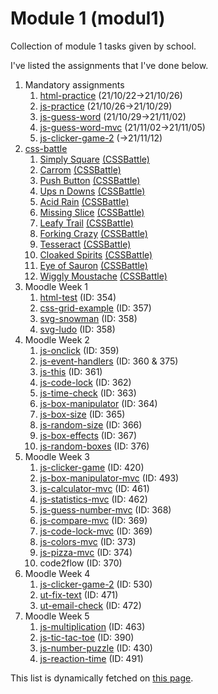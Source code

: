 # Module 1 (modul1)

Collection of module 1 tasks given by school.

I've listed the assignments that I've done below.

[comment]: # "parse.start"

1. Mandatory assignments
   1. [html-practice](https://invokuu.github.io/modul1/html-practice/) (21/10/22->21/10/26)
   2. [js-practice](https://invokuu.github.io/modul1/js-practice/) (21/10/26->21/10/29)
   3. [js-guess-word](https://invokuu.github.io/modul1/js-guess-word/) (21/10/29->21/11/02)
   4. [js-guess-word-mvc](https://invokuu.github.io/modul1/js-guess-word-mvc/) (21/11/02->21/11/05)
   5. [js-clicker-game-2](https://invokuu.github.io/modul1/js-clicker-game-2/) (->21/11/12)
2. [css-battle](https://cssbattle.dev/battle/1)
   1. [Simply Square](https://invokuu.github.io/modul1/css-battle/1-simply-square.html) [(CSSBattle)](https://cssbattle.dev/play/1)
   2. [Carrom](https://invokuu.github.io/modul1/css-battle/2-carrom.html) [(CSSBattle)](https://cssbattle.dev/play/2)
   3. [Push Button](https://invokuu.github.io/modul1/css-battle/3-push-button.html) [(CSSBattle)](https://cssbattle.dev/play/3)
   4. [Ups n Downs](https://invokuu.github.io/modul1/css-battle/4-ups-n-downs.html) [(CSSBattle)](https://cssbattle.dev/play/4)
   5. [Acid Rain](https://invokuu.github.io/modul1/css-battle/5-acid-rain.html) [(CSSBattle)](https://cssbattle.dev/play/5)
   6. [Missing Slice](https://invokuu.github.io/modul1/css-battle/6-missing-slice.html) [(CSSBattle)](https://cssbattle.dev/play/6)
   7. [Leafy Trail](https://invokuu.github.io/modul1/css-battle/7-leafy-trail.html) [(CSSBattle)](https://cssbattle.dev/play/7)
   8. [Forking Crazy](https://invokuu.github.io/modul1/css-battle/8-forking-crazy.html) [(CSSBattle)](https://cssbattle.dev/play/8)
   9. [Tesseract](https://invokuu.github.io/modul1/css-battle/9-tesseract.html) [(CSSBattle)](https://cssbattle.dev/play/9)
   10. [Cloaked Spirits](https://invokuu.github.io/modul1/css-battle/10-cloaked-spirits.html) [(CSSBattle)](https://cssbattle.dev/play/10)
   11. [Eye of Sauron](https://invokuu.github.io/modul1/css-battle/11-eye-of-sauron.html) [(CSSBattle)](https://cssbattle.dev/play/11)
   12. [Wiggly Moustache](https://invokuu.github.io/modul1/css-battle/12-wiggly-moustache.html) [(CSSBattle)](https://cssbattle.dev/play/12)
3. Moodle Week 1
   1. [html-test](https://invokuu.github.io/modul1/html-test/) (ID: 354)
   2. [css-grid-example](https://invokuu.github.io/modul1/css-grid-example/) (ID: 357)
   3. [svg-snowman](https://invokuu.github.io/modul1/svg-snowman/) (ID: 358)
   4. [svg-ludo](https://invokuu.github.io/modul1/svg-ludo/) (ID: 358)
4. Moodle Week 2
   1. [js-onclick](https://invokuu.github.io/modul1/js-onclick/) (ID: 359)
   2. [js-event-handlers](https://invokuu.github.io/modul1/js-event-handlers/) (ID: 360 & 375)
   3. [js-this](https://invokuu.github.io/modul1/js-this/) (ID: 361)
   4. [js-code-lock](https://invokuu.github.io/modul1/js-code-lock/) (ID: 362)
   5. [js-time-check](https://invokuu.github.io/modul1/js-time-check/) (ID: 363)
   6. [js-box-manipulator](https://invokuu.github.io/modul1/js-box-manipulator/) (ID: 364)
   7. [js-box-size](https://invokuu.github.io/modul1/js-box-size/) (ID: 365)
   8. [js-random-size](https://invokuu.github.io/modul1/js-random-size/) (ID: 366)
   9. [js-box-effects](https://invokuu.github.io/modul1/js-box-effects/) (ID: 367)
   10. [js-random-boxes](https://invokuu.github.io/modul1/js-random-boxes/) (ID: 376)
5. Moodle Week 3
   1. [js-clicker-game](https://invokuu.github.io/modul1/js-clicker-game/) (ID: 420)
   2. [js-box-manipulator-mvc](https://invokuu.github.io/modul1/js-box-manipulator-mvc/) (ID: 493)
   3. [js-calculator-mvc](https://invokuu.github.io/modul1/js-calculator-mvc/) (ID: 461)
   4. [js-statistics-mvc](https://invokuu.github.io/modul1/js-statistics-mvc/) (ID: 462)
   5. [js-guess-number-mvc](https://invokuu.github.io/modul1/js-guess-number-mvc/) (ID: 368)
   6. [js-compare-mvc](https://invokuu.github.io/modul1/js-compare-mvc/) (ID: 369)
   7. [js-code-lock-mvc](https://invokuu.github.io/modul1/js-code-lock-mvc/) (ID: 369)
   8. [js-colors-mvc](https://invokuu.github.io/modul1/js-colors-mvc/) (ID: 373)
   9. [js-pizza-mvc](https://invokuu.github.io/modul1/js-pizza-mvc/) (ID: 374)
   10. code2flow (ID: 370)
6. Moodle Week 4
   1. [js-clicker-game-2](https://invokuu.github.io/modul1/js-clicker-game-2/) (ID: 530)
   2. [ut-fix-text](https://invokuu.github.io/modul1/ut-fix-text/) (ID: 471)
   3. [ut-email-check](https://invokuu.github.io/modul1/ut-email-check/) (ID: 472)
7. Moodle Week 5
   1. [js-multiplication](https://invokuu.github.io/modul1/js-multiplication/) (ID: 463)
   2. [js-tic-tac-toe](https://invokuu.github.io/modul1/js-tic-tac-toe/) (ID: 390)
   3. [js-number-puzzle](https://invokuu.github.io/modul1/js-number-puzzle/) (ID: 430)
   4. [js-reaction-time](https://invokuu.github.io/modul1/js-reaction-time/) (ID: 491)

[comment]: # "parse.stop"

This list is dynamically fetched on [this page](https://invokuu.github.io/modul1/).

